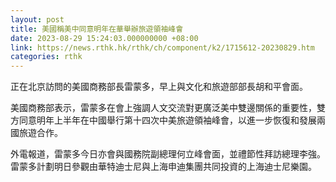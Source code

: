 ```yaml
---
layout: post
title: 美國稱美中同意明年在華舉辦旅遊領袖峰會
date: 2023-08-29 15:24:03.000000000 +08:00
link: https://news.rthk.hk/rthk/ch/component/k2/1715612-20230829.htm
categories: rthk
---
```


正在北京訪問的美國商務部長雷蒙多，早上與文化和旅遊部部長胡和平會面。

美國商務部表示，雷蒙多在會上強調人文交流對更廣泛美中雙邊關係的重要性，雙方同意明年上半年在中國舉行第十四次中美旅遊領袖峰會，以進一步恢復和發展兩國旅遊合作。

外電報道，雷蒙多今日亦會與國務院副總理何立峰會面，並禮節性拜訪總理李強。雷蒙多計劃明日參觀由華特迪士尼與上海申迪集團共同投資的上海迪士尼樂園。
